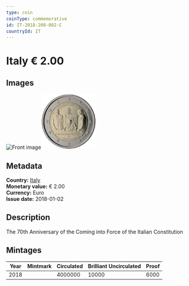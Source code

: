 ```yaml
---
type: coin
coinType: commemorative
id: IT-2018-200-002-C
countryId: IT
---
```


# Italy € 2.00

## Images

<img src="../../Images/common-2007-200.webp" height="150" alt="Front image"><img src="Images/IT-2018-200-002.webp" height="150" alt="Back image">

## Metadata

**Country:** [Italy](../../Countries/Italy/index.md)\
**Monetary value:** € 2.00\
**Currency:** Euro\
**Issue date:** 2018-01-02

## Description

The 70th Anniversary of the Coming into Force of the Italian Constitution

## Mintages

| Year | Mintmark | Circulated | Brilliant Uncirculated | Proof |
| ---- | -------- | ---------- | ---------------------- | ----- |
| 2018 |          | 4000000    | 10000                  | 6000  |
